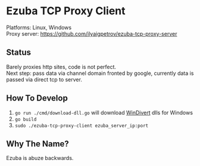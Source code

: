 # Ezuba TCP Proxy Client

Platforms: Linux, Windows  
Proxy server: https://github.com/ilyaigpetrov/ezuba-tcp-proxy-server

## Status

Barely proxies http sites, code is not perfect.  
Next step: pass data via channel domain fronted by google, currently data is passed via direct tcp to server.

## How To Develop

1. `go run ./cmd/download-dll.go` will download [WinDivert] dlls for Windows
2. `go build`
3. `sudo ./ezuba-tcp-proxy-client ezuba_server_ip:port`

[WinDivert]: https://reqrypt.org/windivert.html

## Why The Name?

Ezuba is abuze backwards.
